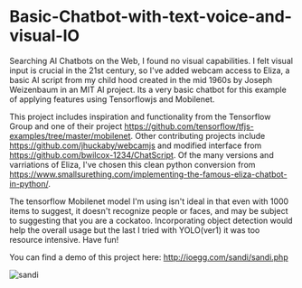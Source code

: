 # Basic-Chatbot-with-text-voice-and-visual-IO

Searching AI Chatbots on the Web, I found no visual capabilities.  I felt visual input is crucial in the 21st century, so I've added webcam access to Eliza, a basic AI script from my child hood created in the mid 1960s by Joseph Weizenbaum in an MIT AI project.  Its a very basic chatbot for this example of applying features using Tensorflowjs and Mobilenet.

This project includes inspiration and functionality from the Tensorflow Group and one of their project https://github.com/tensorflow/tfjs-examples/tree/master/mobilenet.  Other contributing projects include https://github.com/jhuckaby/webcamjs and modified interface from https://github.com/bwilcox-1234/ChatScript.  Of the many versions and varriations of Eliza, I've chosen this clean python conversion from https://www.smallsurething.com/implementing-the-famous-eliza-chatbot-in-python/.

The tensorflow Mobilenet model I'm using isn't ideal in that even with 1000 items to suggest, it doesn't recognize people or faces, and may be subject to suggesting that you are a cockatoo. Incorporating object detection would help the overall usage but the last I tried with YOLO(ver1) it was too resource intensive. Have fun!

You can find a demo of this project here:  http://ioegg.com/sandi/sandi.php

![sandi](https://user-images.githubusercontent.com/40084298/42117405-dec82e4e-7bc1-11e8-8174-537901091f6e.jpg)
